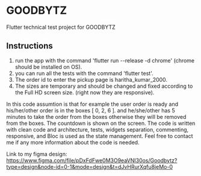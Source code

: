 # GOODBYTZ

Flutter technical test project for GOODBYTZ

## Instructions
1. run the app with the command 'flutter run --release -d chrome' (chrome should be installed on OS).
2. you can run all the tests with the command 'flutter test'.
3. The order id to enter the pickup page is haritha_kumar_2000.
4. The sizes are temporary and should be changed and fixed according to the Full HD screen size.
   (right now they are responsive).
   
In this code assumtion is that for example the user order is ready and his/her/other order is in the boxes 
[ 0, 2, 6 ]. and he/she/other has 5 minutes to take the order from the boxes otherwise they will be removed from the boxes. The countdown is shown on the screen. The code is written with clean code and architecture, tests, widgets separation, commenting, responsive, and Bloc is used as the state management. Feel free to contact me if any more information about the code is needed.

Link to my figma design: 
https://www.figma.com/file/pDxFdFwe0M3O9eaVNI30os/Goodbytz?type=design&node-id=0-1&mode=design&t=dJvHRurXqfu8jeMo-0
